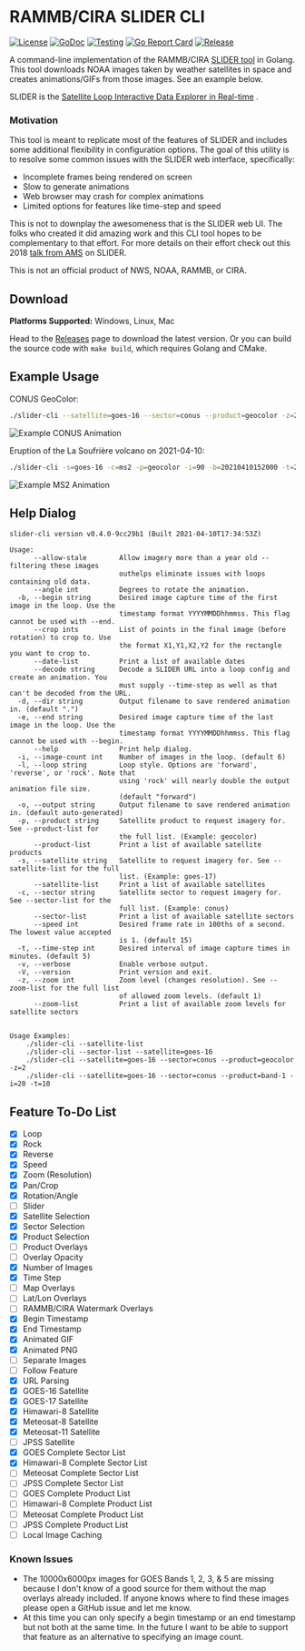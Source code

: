 # RAMMB/CIRA SLIDER CLI

[![License](https://img.shields.io/github/license/colinmcintosh/SLIDER-cli.svg)](https://github.com/colinmcintosh/SLIDER-cli/blob/main/LICENSE)
[![GoDoc](https://godoc.org/github.com/colinmcintosh/SLIDER-cli/slider?status.svg)](https://godoc.org/github.com/colinmcintosh/SLIDER-cli/slider)
[![Testing](https://github.com/colinmcintosh/SLIDER-cli/actions/workflows/build-main.yml/badge.svg?branch=main)](https://github.com/colinmcintosh/SLIDER-cli/actions/workflows/build-main.yml)
[![Go Report Card](https://goreportcard.com/badge/github.com/colinmcintosh/SLIDER-cli)](https://goreportcard.com/report/github.com/colinmcintosh/SLIDER-cli)
[![Release](https://img.shields.io/github/release/colinmcintosh/SLIDER-cli.svg)](https://github.com/colinmcintosh/SLIDER-cli/releases/latest)

A command-line implementation of the
RAMMB/CIRA [SLIDER tool](https://rammb-slider.cira.colostate.edu/)
in Golang. This tool downloads NOAA images taken by weather satellites in space and creates
animations/GIFs from those images. See an example below.

SLIDER is
the [Satellite Loop Interactive Data Explorer in Real-time](https://www.satelliteconferences.noaa.gov/2017/doc/poster/94.pdf)
.

### Motivation

This tool is meant to replicate most of the features of SLIDER and includes some additional
flexibility in configuration options. The goal of this utility is to resolve some common issues with
the SLIDER web interface, specifically:

- Incomplete frames being rendered on screen
- Slow to generate animations
- Web browser may crash for complex animations
- Limited options for features like time-step and speed

This is not to downplay the awesomeness that is the SLIDER web UI. The folks who
created it did amazing work and this CLI tool hopes to be complementary to that
effort. For more details on their effort check out this
2018 [talk from AMS](https://ams.confex.com/ams/98Annual/webprogram/Paper336810.html)
on SLIDER.

This is not an official product of NWS, NOAA, RAMMB, or CIRA.

## Download

**Platforms Supported:** Windows, Linux, Mac

Head to the [Releases](https://github.com/colinmcintosh/SLIDER-cli/releases)
page to download the latest version. Or you can build the source code with
`make build`, which requires Golang and CMake.

## Example Usage

CONUS GeoColor:

```bash
./slider-cli --satellite=goes-16 --sector=conus --product=geocolor -z=2
```

![Example CONUS Animation](examples/cira-rammb-slider---goes-16---conus---geocolor---20210407140615-20210407154115.gif)

Eruption of the La Soufrière volcano on 2021-04-10:

```bash
./slider-cli -s=goes-16 -c=ms2 -p=geocolor -i=90 -b=20210410152000 -t=2 --speed=10 --crop=250,250,750,750
```

![Example MS2 Animation](examples/cira-rammb-slider_goes-16_ms2_geocolor_500x500_20210410151951-20210410181751.gif)

## Help Dialog

```
slider-cli version v0.4.0-9cc29b1 (Built 2021-04-10T17:34:53Z)

Usage:
      --allow-stale        Allow imagery more than a year old -- filtering these images
                           outhelps eliminate issues with loops containing old data.
      --angle int          Degrees to rotate the animation.
  -b, --begin string       Desired image capture time of the first image in the loop. Use the
                           timestamp format YYYYMMDDhhmmss. This flag cannot be used with --end.
      --crop ints          List of points in the final image (before rotation) to crop to. Use
                           the format X1,Y1,X2,Y2 for the rectangle you want to crop to.
      --date-list          Print a list of available dates
      --decode string      Decode a SLIDER URL into a loop config and create an animation. You
                           must supply --time-step as well as that can't be decoded from the URL.
  -d, --dir string         Output filename to save rendered animation in. (default ".")
  -e, --end string         Desired image capture time of the last image in the loop. Use the
                           timestamp format YYYYMMDDhhmmss. This flag cannot be used with --begin.
      --help               Print help dialog.
  -i, --image-count int    Number of images in the loop. (default 6)
  -l, --loop string        Loop style. Options are 'forward', 'reverse', or 'rock'. Note that
                           using 'rock' will nearly double the output animation file size.
                           (default "forward")
  -o, --output string      Output filename to save rendered animation in. (default auto-generated)
  -p, --product string     Satellite product to request imagery for. See --product-list for
                           the full list. (Example: geocolor)
      --product-list       Print a list of available satellite products
  -s, --satellite string   Satellite to request imagery for. See --satellite-list for the full
                           list. (Example: goes-17)
      --satellite-list     Print a list of available satellites
  -c, --sector string      Satellite sector to request imagery for. See --sector-list for the
                           full list. (Example: conus)
      --sector-list        Print a list of available satellite sectors
      --speed int          Desired frame rate in 100ths of a second. The lowest value accepted
                           is 1. (default 15)
  -t, --time-step int      Desired interval of image capture times in minutes. (default 5)
  -v, --verbose            Enable verbose output.
  -V, --version            Print version and exit.
  -z, --zoom int           Zoom level (changes resolution). See --zoom-list for the full list
                           of allowed zoom levels. (default 1)
      --zoom-list          Print a list of available zoom levels for satellite sectors


Usage Examples:
    ./slider-cli --satellite-list
    ./slider-cli --sector-list --satellite=goes-16
    ./slider-cli --satellite=goes-16 --sector=conus --product=geocolor -z=2
    ./slider-cli --satellite=goes-16 --sector=conus --product=band-1 -i=20 -t=10
```

## Feature To-Do List

- [x] Loop
- [x] Rock
- [x] Reverse
- [x] Speed
- [x] Zoom (Resolution)
- [x] Pan/Crop
- [x] Rotation/Angle
- [ ] Slider
- [x] Satellite Selection
- [x] Sector Selection
- [x] Product Selection
- [ ] Product Overlays
- [ ] Overlay Opacity
- [x] Number of Images
- [x] Time Step
- [ ] Map Overlays
- [ ] Lat/Lon Overlays
- [ ] RAMMB/CIRA Watermark Overlays
- [x] Begin Timestamp
- [x] End Timestamp
- [x] Animated GIF
- [x] Animated PNG
- [ ] Separate Images
- [ ] Follow Feature
- [x] URL Parsing
- [x] GOES-16 Satellite
- [x] GOES-17 Satellite
- [x] Himawari-8 Satellite
- [x] Meteosat-8 Satellite
- [x] Meteosat-11 Satellite
- [ ] JPSS Satellite
- [x] GOES Complete Sector List
- [x] Himawari-8 Complete Sector List
- [ ] Meteosat Complete Sector List
- [ ] JPSS Complete Sector List
- [ ] GOES Complete Product List
- [ ] Himawari-8 Complete Product List
- [ ] Meteosat Complete Product List
- [ ] JPSS Complete Product List
- [ ] Local Image Caching

### Known Issues

- The 10000x6000px images for GOES Bands 1, 2, 3, & 5 are missing because I
  don't know of a good source for them without the map overlays already
  included. If anyone knows where to find these images please open a GitHub
  issue and let me know.
- At this time you can only specify a begin timestamp or an end timestamp but
  not both at the same time. In the future I want to be able to support that
  feature as an alternative to specifying an image count.
